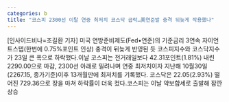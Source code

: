 ```yaml
---
categories: b
title: "코스피 2300선 이탈 연중 최저치 코스닥 급락…美연준발 충격 뒤늦게 작용했나"
---
```

[인사이드비나=조길환 기자] 미국 연방준비제도(Fed•연준)의 기준금리 3연속 자이언트스텝(한번에 0.75%포인트 인상) 충격이 뒤늦게 반영된 듯 코스피지수와 코스닥지수가 23일 큰 폭으로 하락했다.이날 코스피는 전거래일보다 42.31포인트(1.81%) 내린 2290.00으로 마감, 2300선 아래로 밀려나며 연중 최저치이자 지난해 10월30일(2267.15, 종가기준)이후 13개월만에 최저치를 기록했다. 코스닥은 22.05(2.93%) 떨어진 729.36으로 장을 마쳐 하락률이 더욱 컸다.코스피는 이날 약보합세로 출발해 잠깐 상승